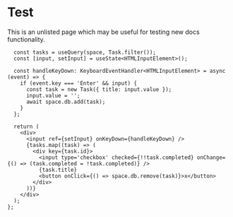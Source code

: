 # Test

This is an unlisted page which may be useful for testing new docs functionality.

```tsx file=../src/demos/Test.tsx#L13-L37 showcase peers=2 controls=airplane setup=identity,space
  const tasks = useQuery(space, Task.filter());
  const [input, setInput] = useState<HTMLInputElement>();

  const handleKeyDown: KeyboardEventHandler<HTMLInputElement> = async (event) => {
    if (event.key === 'Enter' && input) {
      const task = new Task({ title: input.value });
      input.value = '';
      await space.db.add(task);
    }
  };

  return (
    <div>
      <input ref={setInput} onKeyDown={handleKeyDown} />
      {tasks.map((task) => (
        <div key={task.id}>
          <input type='checkbox' checked={!!task.completed} onChange={() => (task.completed = !task.completed)} />
          {task.title}
          <button onClick={() => space.db.remove(task)}>x</button>
        </div>
      ))}
    </div>
  );
};

```
